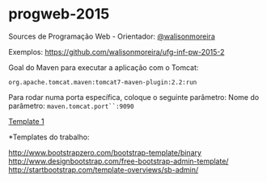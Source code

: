# progweb-2015

Sources de Programação Web - Orientador: [@walisonmoreira](https://github.com/walisonmoreira)

Exemplos: https://github.com/walisonmoreira/ufg-inf-pw-2015-2


Goal do Maven para executar a aplicação com o Tomcat:

`org.apache.tomcat.maven:tomcat7-maven-plugin:2.2:run`


Para rodar numa porta específica, coloque o seguinte parâmetro:
Nome do parâmetro: `maven.tomcat.port``:9090`



[Template 1](http://htmlcoder.me/worthy-free-bootstrap-template)


*Templates do trabalho:

http://www.bootstrapzero.com/bootstrap-template/binary
http://www.designbootstrap.com/free-bootstrap-admin-template/
http://startbootstrap.com/template-overviews/sb-admin/


